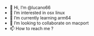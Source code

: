 - 👋 Hi, I’m @lucano66
- 👀 I’m interested in osx linux
- 🌱 I’m currently learning arm64
- 💞️ I’m looking to collaborate on macport
- 📫 How to reach me ?

<!---
lucano66/lucano66 is a ✨ special ✨ repository because its `README.md` (this file) appears on your GitHub profile.
You can click the Preview link to take a look at your changes.
--->
